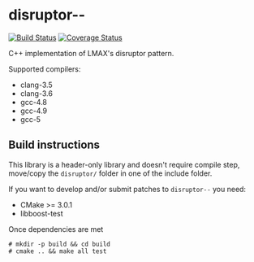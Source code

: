 disruptor--
===========
[![Build Status](https://travis-ci.org/fsaintjacques/disruptor--.svg?branch=feature%2Fapi-refactor)](https://travis-ci.org/fsaintjacques/disruptor--) [![Coverage Status](https://coveralls.io/repos/fsaintjacques/disruptor--/badge.svg?branch=feature%2Fapi-refactor)](https://coveralls.io/r/fsaintjacques/disruptor--?branch=feature%2Fapi-refactor)

C++ implementation of LMAX's disruptor pattern.

Supported compilers:
  - clang-3.5
  - clang-3.6
  - gcc-4.8
  - gcc-4.9
  - gcc-5

Build instructions
------------------

This library is a header-only library and doesn't require compile step,
move/copy the `disruptor/` folder in one of the include folder.

If you want to develop and/or submit patches to `disruptor--` you need:
  - CMake >= 3.0.1
  - libboost-test

Once dependencies are met

```
# mkdir -p build && cd build
# cmake .. && make all test
```
